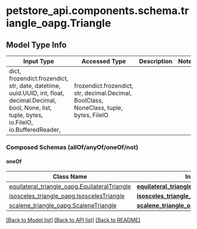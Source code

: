 # petstore_api.components.schema.triangle_oapg.Triangle

## Model Type Info
Input Type | Accessed Type | Description | Notes
------------ | ------------- | ------------- | -------------
dict, frozendict.frozendict, str, date, datetime, uuid.UUID, int, float, decimal.Decimal, bool, None, list, tuple, bytes, io.FileIO, io.BufferedReader,  | frozendict.frozendict, str, decimal.Decimal, BoolClass, NoneClass, tuple, bytes, FileIO |  | 

### Composed Schemas (allOf/anyOf/oneOf/not)
#### oneOf
Class Name | Input Type | Accessed Type | Description | Notes
------------- | ------------- | ------------- | ------------- | -------------
[equilateral_triangle_oapg.EquilateralTriangle](equilateral_triangle_oapg.EquilateralTriangle.md) | [**equilateral_triangle_oapg.EquilateralTriangle**](equilateral_triangle_oapg.EquilateralTriangle.md) | [**equilateral_triangle_oapg.EquilateralTriangle**](equilateral_triangle_oapg.EquilateralTriangle.md) |  | 
[isosceles_triangle_oapg.IsoscelesTriangle](isosceles_triangle_oapg.IsoscelesTriangle.md) | [**isosceles_triangle_oapg.IsoscelesTriangle**](isosceles_triangle_oapg.IsoscelesTriangle.md) | [**isosceles_triangle_oapg.IsoscelesTriangle**](isosceles_triangle_oapg.IsoscelesTriangle.md) |  | 
[scalene_triangle_oapg.ScaleneTriangle](scalene_triangle_oapg.ScaleneTriangle.md) | [**scalene_triangle_oapg.ScaleneTriangle**](scalene_triangle_oapg.ScaleneTriangle.md) | [**scalene_triangle_oapg.ScaleneTriangle**](scalene_triangle_oapg.ScaleneTriangle.md) |  | 

[[Back to Model list]](../../../README.md#documentation-for-models) [[Back to API list]](../../../README.md#documentation-for-api-endpoints) [[Back to README]](../../../README.md)

